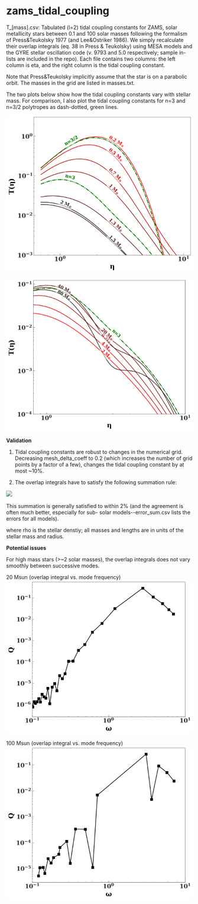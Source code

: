 # zams_tidal_coupling

T_[mass].csv: Tabulated (l=2) tidal coupling constants for ZAMS, solar metallicity stars between 0.1 and 100 solar masses following the formalism of Press&Teukolsky 1977 (and Lee&Ostriker 1986). We simply recalculate their overlap integrals (eq. 38 in Press & Teukolsky) using MESA models and the GYRE stellar oscillation code (v. 9793 and 5.0 respectively; sample in-lists are included in the repo). Each file contains two columns: the left column is eta, and the right column is the tidal coupling constant. 

Note that Press&Teukolsky implicitly assume that the star is on a parabolic orbit. The masses in the grid are listed in masses.txt.

The two plots below show how the tidal coupling constants vary with stellar mass. For comparison, I also plot the tidal coupling constants for n=3 and n=3/2 polytropes as dash-dotted, green lines.

![tc1](tc1.png?raw=true)

![tc2](tc2.png?raw=true)

**Validation**

1) Tidal coupling constants are robust to changes in the numerical grid. Decreasing mesh_delta_coeff to 0.2 (which increases the number of grid points by a factor of a few), changes the tidal coupling constant by at most ~10%.

2) The overlap integrals have to satisfy the following summation rule:
  
  <img src="https://latex.codecogs.com/gif.latex?\Sigma\,Q^2=10\int_{0}^1\rho(r)r^4dr" />  
  
  This summation is generally satisfied to within 2% (and the agreement is often much better, especially for sub-          solar models--error_sum.csv lists the errors for all models). 

  where rho is the stellar denstiy; all masses and lengths are in units of the stellar mass and radius. 

**Potential issues**

For high mass stars (>~2 solar masses), the overlap integrals does not vary smoothly between successive modes.  

20 Msun (overlap integral vs. mode frequency)
![prob3](prob3.png?raw=true)

100 Msun (overlap integral vs. mode frequency)
![prob4](prob4.png?raw=true)




